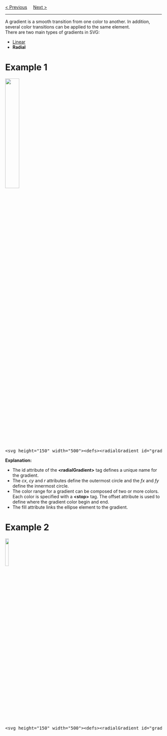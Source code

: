 <a href="/JS/Graphics/SVG/Gradient/Linear.md">&lt; Previous</a>
&nbsp;&nbsp;&nbsp;
<a href="/JS/Graphics/GoogleMaps/Main.md">Next &gt;</a>
<hr>
A gradient is a smooth transition from one color to another. In addition, several color transitions can be applied to the same element.
<br>
There are two main types of gradients in SVG:
<ul>
  <li><a href="Linear.md">Linear</a></li>
  <li><b>Radial</b></li>
</ul>
<h1>Example 1</h1>
<img src="https://i.imgur.com/6xxriPw.jpg" width="30%" height="auto">
<pre>&lt;svg height="150" width="500"&gt;&lt;defs&gt;&lt;radialGradient id="grad1" cx="50%" cy="50%" r="50%" fx="50%" fy="50%"&gt;&lt;stop offset="0%" style="stop-color:rgb(255,255,255);stop-opacity:0" /&gt;&lt;stop offset="100%" style="stop-color:rgb(0,0,255);stop-opacity:1" /&gt;&lt;/radialGradient&gt;&lt;/defs&gt;&lt;ellipse cx="200" cy="70" rx="85" ry="55" fill="url(#grad1)" /&gt;&lt;/svg&gt;</pre>
<b>Explanation:</b>
<ul>
  <li>The id attribute of the <b>&lt;radialGradient&gt;</b> tag defines a unique name for the gradient.</li>
  <li>The <i>cx</i>, <i>cy</i> and <i>r</i> attributes define the outermost circle and the <i>fx</i> and <i>fy</i> define the innermost circle.</li>
  <li>The color range for a gradient can be composed of two or more colors. Each color is specified with a <b>&lt;stop&gt;</b> tag. The offset attribute is used to define where the gradient color begin and end.</li>
  <li>The fill attribute links the ellipse element to the gradient.</li>
</ul>
<h1>Example 2</h1>
<img src="https://i.imgur.com/xPqVTkt.jpg" width="15%" height="auto">
<pre>&lt;svg height="150" width="500"&gt;&lt;defs&gt;&lt;radialGradient id="grad2" cx="20%" cy="30%" r="30%" fx="50%" fy="50%"&gt;&lt;stop offset="0%" style="stop-color:rgb(255,255,255);stop-opacity:0" /&gt;&lt;stop offset="100%" style="stop-color:rgb(0,0,255);stop-opacity:1" /&gt;&lt;/radialGradient&gt;&lt;/defs&gt;&lt;ellipse cx="200" cy="70" rx="85" ry="55" fill="url(#grad2)" /&gt;&lt;/svg&gt;</pre>
